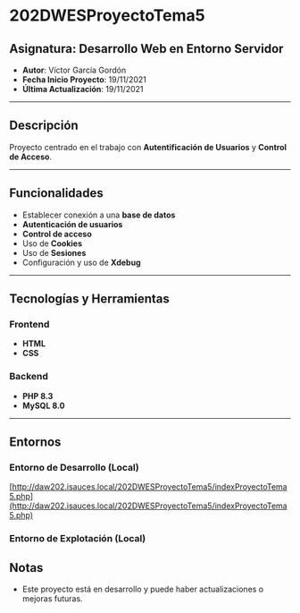 # 202DWESProyectoTema5

## Asignatura: Desarrollo Web en Entorno Servidor

- **Autor**: Víctor García Gordón
- **Fecha Inicio Proyecto**: 19/11/2021
- **Última Actualización**: 19/11/2021

---

## Descripción

Proyecto centrado en el trabajo con **Autentificación de Usuarios** y **Control de Acceso**.

---

## Funcionalidades

- Establecer conexión a una **base de datos**
- **Autenticación de usuarios**
- **Control de acceso**
- Uso de **Cookies**
- Uso de **Sesiones**
- Configuración y uso de **Xdebug**

---

## Tecnologías y Herramientas

### Frontend

- **HTML**
- **CSS**

### Backend

- **PHP 8.3**
- **MySQL 8.0**

---

## Entornos

### Entorno de Desarrollo (Local)

[http://daw202.isauces.local/202DWESProyectoTema5/indexProyectoTema5.php](http://daw202.isauces.local/202DWESProyectoTema5/indexProyectoTema5.php)

### Entorno de Explotación (Local)


## Notas

- Este proyecto está en desarrollo y puede haber actualizaciones o mejoras futuras.


